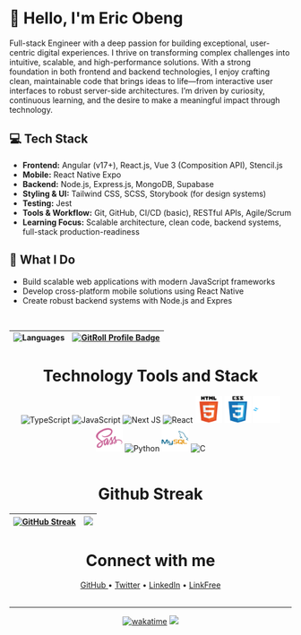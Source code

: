 # 👋 Hello, I'm Eric Obeng

Full-stack Engineer with a deep passion for building exceptional, user-centric digital experiences. I thrive on transforming complex challenges into intuitive, scalable, and high-performance solutions. With a strong foundation in both frontend and backend technologies, I enjoy crafting clean, maintainable code that brings ideas to life—from interactive user interfaces to robust server-side architectures. I’m driven by curiosity, continuous learning, and the desire to make a meaningful impact through technology.

## 💻 Tech Stack

- **Frontend:** Angular (v17+), React.js, Vue 3 (Composition API), Stencil.js  
- **Mobile:** React Native Expo 
- **Backend:** Node.js, Express.js, MongoDB, Supabase  
- **Styling & UI:** Tailwind CSS, SCSS, Storybook (for design systems)   
- **Testing:** Jest 
- **Tools & Workflow:** Git, GitHub, CI/CD (basic), RESTful APIs, Agile/Scrum  
- **Learning Focus:** Scalable architecture, clean code, backend systems, full-stack production-readiness


## 🚀 What I Do
- Build scalable web applications with modern JavaScript frameworks
- Develop cross-platform mobile solutions using React Native
- Create robust backend systems with Node.js and Expres
<br />

<div align="center">
     
<!--  ![Languages](https://github-readme-stats.vercel.app/api/top-langs/?username=monacodelisa&theme=chartreuse-dark&langs_count=10&layout=compact) -->
| <img src="https://github-readme-stats.vercel.app/api/top-langs/?username=Eric-Obeng&hide=css&theme=chartreuse-dark&langs_count=10&layout=compact" alt="Languages" width="370"/> | <a href="https://gitroll.io/profile/ub0KRDkGzroPuH57SfU19AmF4AYP2" target="_blank"><img src="https://gitroll.io/api/badges/profiles/v1/ub0KRDkGzroPuH57SfU19AmF4AYP2?theme=nord" alt="GitRoll Profile Badge" width="400"/></a> |
|---------------------------------------------------------------------------------------------------|-----------------------------------------------------------------------------------------------------|

</div>    

<h1 align="center">Technology Tools and Stack</h1>

<div align="center">
<img src="https://upload.wikimedia.org/wikipedia/commons/thumb/4/4c/Typescript_logo_2020.svg/1200px-Typescript_logo_2020.svg.png" width="48" height="48" alt="TypeScript" />
<img src="https://upload.wikimedia.org/wikipedia/commons/thumb/9/99/Unofficial_JavaScript_logo_2.svg/1024px-Unofficial_JavaScript_logo_2.svg.png" width="48" height="48" alt="JavaScript" />
<img src="https://raw.githubusercontent.com/samfromaway/samfromaway/master/.github/images/nextjs.png" width="48" height="48" alt="Next JS" />
<img src="https://brandlogos.net/wp-content/uploads/2020/09/react-logo.png" width="48" height="48" alt="React" />
<img src="https://github.com/devicons/devicon/blob/master/icons/html5/html5-original-wordmark.svg" width="48" height="48" alt="HTML5" />
<img src="https://github.com/devicons/devicon/blob/master/icons/css3/css3-original-wordmark.svg" width="48" height="48" alt="css3" />
<img src="https://github.com/devicons/devicon/blob/master/icons/tailwindcss/tailwindcss-original-wordmark.svg" width="48" height="48" alt="tailwind" />
<img src="https://github.com/devicons/devicon/blob/master/icons/sass/sass-original.svg" width="48" height="48" alt="scss" />
<img src="https://upload.wikimedia.org/wikipedia/commons/thumb/c/c3/Python-logo-notext.svg/1200px-Python-logo-notext.svg.png" width="48" height="48" alt="Python" />
<img src="https://github.com/devicons/devicon/blob/master/icons/mysql/mysql-original-wordmark.svg" width="48" height="48" alt="MySQL" />
<img src="https://img.icons8.com/color/452/c-programming.png" width="48" height="48" alt="C" />
</div>

<br />
     
<h1 align="center">Github Streak</h1>

<div align="center">
     
| [![GitHub Streak](https://github-readme-streak-stats.herokuapp.com?user=Eric-Obeng&hide_border=true)](https://git.io/streak-stats) | <img src="https://github-readme-stats.vercel.app/api?username=Eric-Obeng&show_icons=true&theme=darcula"/> |
|---------------------------------------------------------------------------------------------------|-----------------------------------------------------------------------------------------------------|
     
</div>

<h1 align="center">Connect with me</h1>
<div align="center">
     <a href="https://github.com/Eric-Obeng">GitHub <a/> • <a href="https://twitter.com/tech_psalmist">Twitter</a> • <a href="https://www.linkedin.com/in/eric-obeng-66a839179">LinkedIn</a> • <a href="https://linkfree.io/Eric-Obeng">LinkFree</a>
<div>
    
<br />

---
[![wakatime](https://wakatime.com/badge/user/d88c6df6-e7bd-44fb-a393-4d92f92d7a01.svg)](https://wakatime.com/@d88c6df6-e7bd-44fb-a393-4d92f92d7a01)
 ![](https://komarev.com/ghpvc/?username=Eric-Obeng&label=Visitors+Count&color=brightgreen)
  
     
<!---
Eric-Obeng/Eric-Obeng is a ✨ special ✨ repository because its `README.md` (this file) appears on your GitHub profile.
You can click the Preview link to take a look at your changes.
--->
